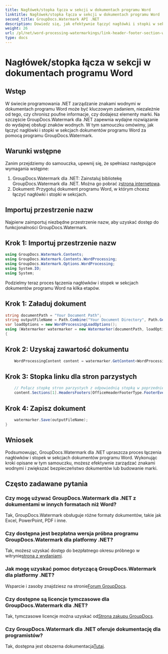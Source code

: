 ```yaml
---
title: Nagłówek/stopka łącza w sekcji w dokumentach programu Word
linktitle: Nagłówek/stopka łącza w sekcji w dokumentach programu Word
second_title: GroupDocs.Watermark API .NET
description: Dowiedz się, jak efektywnie łączyć nagłówki i stopki w sekcjach dokumentów programu Word przy użyciu programu GroupDocs.Watermark dla platformy .NET. Zarządzanie dokumentacją i bezpieczeństwo.
weight: 26
url: /pl/net/word-processing-watermarkings/link-header-footer-section-word-docs/
type: docs
---
```

# Nagłówek/stopka łącza w sekcji w dokumentach programu Word

## Wstęp
W świecie programowania .NET zarządzanie znakami wodnymi w dokumentach programu Word może być kluczowym zadaniem, niezależnie od tego, czy chronisz poufne informacje, czy dodajesz elementy marki. Na szczęście GroupDocs.Watermark dla .NET zapewnia wydajne rozwiązanie do wydajnej obsługi znaków wodnych. W tym samouczku omówimy, jak łączyć nagłówki i stopki w sekcjach dokumentów programu Word za pomocą programu GroupDocs.Watermark.
## Warunki wstępne
Zanim przejdziemy do samouczka, upewnij się, że spełniasz następujące wymagania wstępne:
1. GroupDocs.Watermark dla .NET: Zainstaluj bibliotekę GroupDocs.Watermark dla .NET. Można go pobrać z[strona internetowa](https://releases.groupdocs.com/Watermark/net/).
2. Dokument: Przygotuj dokument programu Word, w którym chcesz łączyć nagłówki i stopki w sekcjach.

## Importuj przestrzenie nazw
Najpierw zaimportuj niezbędne przestrzenie nazw, aby uzyskać dostęp do funkcjonalności GroupDocs.Watermark.
## Krok 1: Importuj przestrzenie nazw
```csharp
using GroupDocs.Watermark.Contents;
using GroupDocs.Watermark.Contents.WordProcessing;
using GroupDocs.Watermark.Options.WordProcessing;
using System.IO;
using System;
```
Podzielmy teraz proces łączenia nagłówków i stopek w sekcjach dokumentów programu Word na kilka etapów.
## Krok 1: Załaduj dokument
```csharp
string documentPath = "Your Document Path";
string outputFileName = Path.Combine("Your Document Directory", Path.GetFileName(documentPath));
var loadOptions = new WordProcessingLoadOptions();
using (Watermarker watermarker = new Watermarker(documentPath, loadOptions))
{
```
## Krok 2: Uzyskaj zawartość dokumentu
```csharp
    WordProcessingContent content = watermarker.GetContent<WordProcessingContent>();
```
## Krok 3: Stopka linku dla stron parzystych
```csharp
    // Połącz stopkę stron parzystych z odpowiednią stopką w poprzedniej sekcji
    content.Sections[1].HeadersFooters[OfficeHeaderFooterType.FooterEven].IsLinkedToPrevious = true;
```
## Krok 4: Zapisz dokument
```csharp
    watermarker.Save(outputFileName);
}
```

## Wniosek
Podsumowując, GroupDocs.Watermark dla .NET upraszcza proces łączenia nagłówków i stopek w sekcjach dokumentów programu Word. Wykonując kroki opisane w tym samouczku, możesz efektywnie zarządzać znakami wodnymi i zwiększać bezpieczeństwo dokumentów lub budowanie marki.
## Często zadawane pytania
### Czy mogę używać GroupDocs.Watermark dla .NET z dokumentami w innych formatach niż Word?
Tak, GroupDocs.Watermark obsługuje różne formaty dokumentów, takie jak Excel, PowerPoint, PDF i inne.
### Czy dostępna jest bezpłatna wersja próbna programu GroupDocs.Watermark dla platformy .NET?
Tak, możesz uzyskać dostęp do bezpłatnego okresu próbnego w witrynie[strona z wydaniami](https://releases.groupdocs.com/).
### Jak mogę uzyskać pomoc dotyczącą GroupDocs.Watermark dla platformy .NET?
 Wsparcie i zasoby znajdziesz na stronie[Forum GroupDocs](https://forum.groupdocs.com/c/watermark/19).
### Czy dostępne są licencje tymczasowe dla GroupDocs.Watermark dla .NET?
 Tak, tymczasowe licencje można uzyskać od[Strona zakupu GroupDocs](https://purchase.groupdocs.com/temporary-license/).
### Czy GroupDocs.Watermark dla .NET oferuje dokumentację dla programistów?
 Tak, dostępna jest obszerna dokumentacja[Tutaj](https://tutorials.groupdocs.com/Watermark/net/).